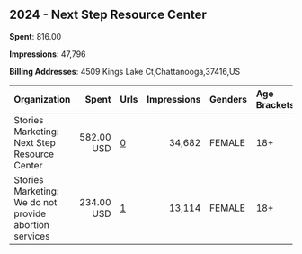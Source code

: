 ## 2024 - Next Step Resource Center 
**Spent**: 816.00

**Impressions**: 47,796

**Billing Addresses**: 4509 Kings Lake Ct,Chattanooga,37416,US

|Organization|Spent|Urls|Impressions|Genders|Age Brackets|Country Codes|
|:---|---:|:---|---:|:---|:---|:---|
|Stories Marketing: Next Step Resource Center|582.00 USD|[0](https://www.snap.com/political-ads/asset/85536d4cd56bac514f2bb78030fe78972fab21dbc35482e1a23dbce90f807a8d?mediaType=mp4)|34,682|FEMALE|18+|united states|
|Stories Marketing: We do not provide abortion services|234.00 USD|[1](https://www.snap.com/political-ads/asset/3d978a89ba69bddc20172c7452536e5438fb60bba50043d1d9d42c102b0678d7?mediaType=mp4)|13,114|FEMALE|18+|united states|
